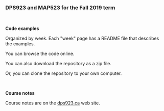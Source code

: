 ### DPS923 and MAP523 for the Fall 2019 term

<br>

**Code examples**

Organized by week. Each "week" page has a README file that describes the examples. 

You can browse the code online.

You can also download the repository as a zip file.

Or, you can clone the repository to your own computer.

<br>

**Course notes**

Course notes are on the <a href="https://dps923.ca" target="_blank">dps923.ca</a> web site.
